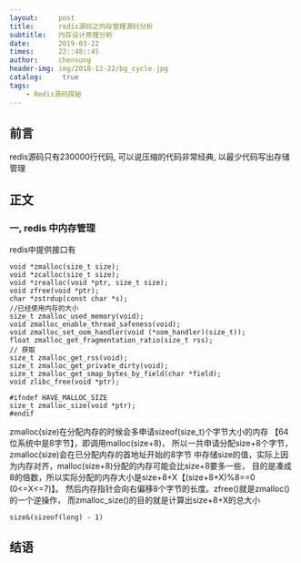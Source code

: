 ```yaml
---
layout:     post
title:      redis源码之内存管理源码分析
subtitle:   内存设计原理分析
date:       2019-03-22
times:      22::48::45
author:     chensong
header-img: img/2018-12-22/bg_cycle.jpg
catalog: 	 true
tags:
    - Redis源码探秘
---
```


## 前言

redis源码只有230000行代码, 可以说压缩的代码非常经典, 以最少代码写出存储管理

## 正文

### 一, redis 中内存管理


redis中提供接口有

```
void *zmalloc(size_t size);
void *zcalloc(size_t size);
void *zrealloc(void *ptr, size_t size);
void zfree(void *ptr);
char *zstrdup(const char *s);
//已经使用内存的大小
size_t zmalloc_used_memory(void);
void zmalloc_enable_thread_safeness(void);
void zmalloc_set_oom_handler(void (*oom_handler)(size_t));
float zmalloc_get_fragmentation_ratio(size_t rss);
// 获取
size_t zmalloc_get_rss(void);
size_t zmalloc_get_private_dirty(void);
size_t zmalloc_get_smap_bytes_by_field(char *field);
void zlibc_free(void *ptr);

#ifndef HAVE_MALLOC_SIZE
size_t zmalloc_size(void *ptr);
#endif
```


zmalloc(size)在分配内存的时候会多申请sizeof(size_t)个字节大小的内存
【64位系统中是8字节】，即调用malloc(size+8)，
所以一共申请分配size+8个字节，zmalloc(size)会在已分配内存的首地址开始的8字节
中存储size的值，实际上因为内存对齐，malloc(size+8)分配的内存可能会比size+8要多一些，
目的是凑成8的倍数，所以实际分配的内存大小是size+8+X【(size+8+X)%8==0 (0<=X<=7)】。
然后内存指针会向右偏移8个字节的长度。zfree()就是zmalloc()的一个逆操作，
而zmalloc_size()的目的就是计算出size+8+X的总大小


```
size&(sizeof(long) - 1)
```



## 结语
